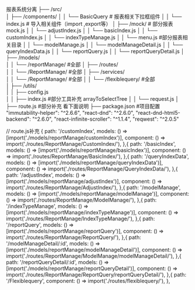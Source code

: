  报表系统分离 
├── /src/             
│ ├── /components/ 
│ │ └── BasicQuery   # 报表相关下拉框组件
│ │ └── index.js     # 导入相关组件（import ,export等）
│ ├── /mock/          # 部分报表mock.js
│ │ └── adjustIndex.js
│ │ └── basicIndex.js
│ │ └── customIndex.js
│ │ └── indexTypeManage.js
│ │ └── menu.js      #部分报表相关目录
│ │ └── modelManage.js
│ │ └── modelManageDetail.js
│ │ └── queryIndexData.js
│ │ └── reportQuery.js
│ │ └── reportQueryDetail.js
│ ├── /models/    
│ │ └── /reportManage/ #全部
│ ├── /routes/     
│ │ └── /ReportManage/ #全部 
│ ├── /services/   
│ │ └── /ReportManage/ #全部
│ │ └── /flexiblequery/ #全部    
│ ├── /utils/      
│ │ ├── config.js  
│ │ ├── index.js  #部分工具补充 arrayToSelectTree
│ │ └── request.js 
│ ├── route.js     #部分补充 看下面说明
├── package.json   #项目配置  "immutability-helper": "^2.6.6",
                                 "react-dnd": "^2.6.0",
                                  "react-dnd-html5-backend": "^2.6.0",
                                  "react-infinite-scroller": "^1.1.4",
                                  "reqwest": "^2.0.5"
 



// route.js补充
    {
      path: '/customIndex',
      models: () => [import('./models/reportManage/customIndex')],
      component: () => import('./routes/ReportManage/CustomIndex/'),
    },{
      path: '/basicIndex',
      models: () => [import('./models/reportManage/basicIndex')],
      component: () => import('./routes/ReportManage/BasicIndex/'),
    },{
      path: '/queryIndexData',
      models: () => [import('./models/reportManage/queryIndexData')],
      component: () => import('./routes/ReportManage/QueryIndexData/'),
    },{
      path: '/adjustIndex',
      models: () => [import('./models/reportManage/adjustIndex')],
      component: () => import('./routes/ReportManage/AdjustIndex/'),
    },{
      path: '/modelManage',
      models: () => [import('./models/reportManage/modelManage')],
      component: () => import('./routes/ReportManage/ModelManage/'),
    },{
      path: '/indexTypeManage',
      models: () => [import('./models/reportManage/indexTypeManage')],
      component: () => import('./routes/ReportManage/IndexTypeManage/'),
    },{
      path: '/reportQuery',
      models: () => [import('./models/reportManage/reportQuery')],
      component: () => import('./routes/ReportManage/ReportQuery/'),
    },{
      path: '/modelManageDetail/:id',
      models: () => [import('./models/reportManage/modelManageDetail')],
      component: () => import('./routes/ReportManage/ModelManage/modelManageDetail/'),
    },{
      path: '/reportQueryDetail/:id',
      models: () => [import('./models/reportManage/reportQueryDetail')],
      component: () => import('./routes/ReportManage/ReportQuery/reportQueryDetail/'),
    },{
      path: '/Flexiblequery',
      component: () => import('./routes/flexiblequery/'),
    },
